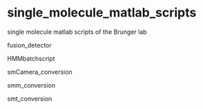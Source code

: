 # single_molecule_matlab_scripts
single molecule matlab scripts of the Brunger lab

fusion_detector

HMMbatchscript

smCamera_conversion

smm_conversion

smt_conversion
